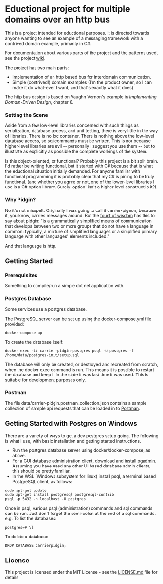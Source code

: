 # Eductional project for multiple domains over an http bus

This is a project intended for eductional purposes. It is directed towards anyone wanting to see an example of a messaging framework with a contrived domain example, primarily in C#.

For documentation about various parts of the project and the patterns used, see the project [wiki](https://github.com/hombredequeso/carrier-pidgin/wiki).

The project has two main parts:
* Implementation of an http based bus for interdomain communication.
* Simple (contrived!) domain examples (I'm the product owner, so I can make it do what-ever I want, and that's exactly what it does)

The http bus design is based on Vaughn Vernon's example in _Implementing Domain-Driven Design_, chapter 8.

### Setting the Scene

Aside from a few low-level libraries concerned with such things as serialization, database access, and unit testing, there is very little in the way of libraries. There is no Ioc container. There is nothing above the low-level database access, so sql commands must be written. This is not because higher-level libraries are evil -- personally I suggest you use them -- but to illustrate as explicitly as possible the complete workings of the system.

Is this object-oriented, or functional? Probably this project is a bit split brain. I'd rather be writing functional, but it started with C# because that is what the eductional situation initially demanded. For anyone familiar with functional programming it is probably clear that my C# is pining to be truly functional. (and whether you agree or not, one of the lower-level libraries I use is a C# option library. Surely 'option' isn't a higher level construct is it?).

### Why Pidgin?
No it's not misspelt. Originally I was going to call it carrier-pigeon, because it, you know, carries messages around.
But the [fount of wisdom](https://en.wikipedia.org/wiki/Pidgin) has this to say about pidgin:
"is a grammatically simplified means of communication that develops between two or more groups that do not have a language in common: typically, a mixture of simplified languages or a simplified primary language with other languages' elements included."

And that language is http.

## Getting Started

### Prerequisites

Something to compile/run a simple dot net application with.

### Postgres Database

Some services use a postgres database.

The PostgreSQL server can be set up using the docker-compose.yml file provided:

```shell
docker-compose up
```

To create the database itself:

```shell
docker exec -it carrier-pidgin-postgres psql -U postgres -f /home/data/postgres-init/setup.sql
```

The database will only be created, or destroyed and recreated from scratch, when the docker exec command is run.
This means it is possible to restart the database and keep it in the state it was last time it was used.
This is suitable for development purposes only.

### Postman

The file data/carrier-pidgin.postman_collection.json contains a sample collection of sample api requests that can be loaded in to [Postman](https://www.getpostman.com/).

## Getting Started with Postgres on Windows
There are a variety of ways to get a dev postgres setup going. The following is what I use, with basic installation and getting started instructions.
* Run the postgres database server using docker/docker-compose, as above.
* For a GUI database administration client, download and install [pgadmin](https://www.pgadmin.org/download/pgadmin-4-windows/). Assuming you have used any other UI based database admin clients, this should be pretty familiar.
* In the WSL (Windows subsystem for linux) install psql, a terminal based PostgreSQL client, as follows:

```shell
sudo apt-get update
sudo apt-get install postgresql postgresql-contrib
psql -p 5432 -h localhost -U postgres
```

Once in psql, various psql (administration) commands and sql commands can be run. Just don't forget the semi-colon at the end of a sql commands.
e.g.
To list the databases:

```shell
postgres=# \l
```

To delete a database:

```shell
DROP DATABASE carrierpidgin;
```

## License

This project is licensed under the MIT License - see the [LICENSE.md](LICENSE.md) file for details

